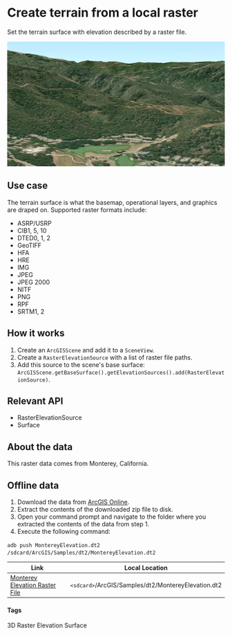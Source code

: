 # Create terrain from a local raster

Set the terrain surface with elevation described by a raster file.

![Create terrain from a local raster](create-terrain-from-a-local-raster.png)

## Use case

The terrain surface is what the basemap, operational layers, and graphics are draped on. Supported raster formats include:

* ASRP/USRP
* CIB1, 5, 10
* DTED0, 1, 2
* GeoTIFF
* HFA
* HRE
* IMG
* JPEG
* JPEG 2000
* NITF
* PNG
* RPF
* SRTM1, 2

## How it works

1. Create an `ArcGISScene` and add it to a `SceneView`.
1. Create a `RasterElevationSource` with a list of raster file paths.
1. Add this source to the scene's base surface: `ArcGISScene.getBaseSurface().getElevationSources().add(RasterElevationSource)`.

## Relevant API

- RasterElevationSource
- Surface

## About the data

This raster data comes from Monterey, California.

## Offline data

1. Download the data from [ArcGIS Online](https://arcgisruntime.maps.arcgis.com/home/item.html?id=98092369c4ae4d549bbbd45dba993ebc).
1. Extract the contents of the downloaded zip file to disk.
1. Open your command prompt and navigate to the folder where you extracted the contents of the data from step 1.
1. Execute the following command:

`adb push MontereyElevation.dt2 /sdcard/ArcGIS/Samples/dt2/MontereyElevation.dt2`

Link | Local Location
---------|-------|
|[Monterey Elevation Raster File](https://arcgisruntime.maps.arcgis.com/home/item.html?id=98092369c4ae4d549bbbd45dba993ebc)| `<sdcard>`/ArcGIS/Samples/dt2/MontereyElevation.dt2 |

#### Tags
3D
Raster
Elevation
Surface